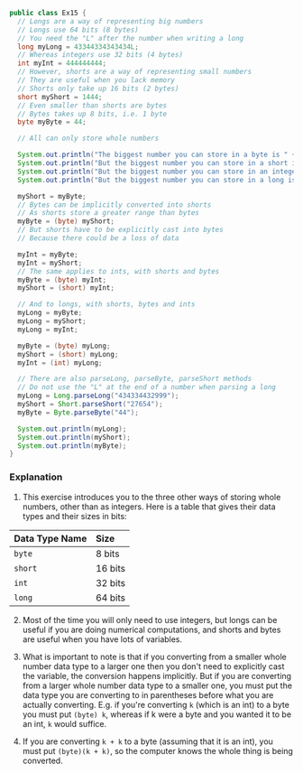 ```java
public class Ex15 {
  // Longs are a way of representing big numbers
  // Longs use 64 bits (8 bytes)
  // You need the "L" after the number when writing a long 
  long myLong = 43344334343434L;
  // Whereas integers use 32 bits (4 bytes)
  int myInt = 444444444;
  // However, shorts are a way of representing small numbers
  // They are useful when you lack memory
  // Shorts only take up 16 bits (2 bytes)
  short myShort = 1444;
  // Even smaller than shorts are bytes
  // Bytes takes up 8 bits, i.e. 1 byte
  byte myByte = 44;

  // All can only store whole numbers

  System.out.println("The biggest number you can store in a byte is " + Byte.MAX_VALUE);
  System.out.println("But the biggest number you can store in a short is " + Short.MAX_VALUE);
  System.out.println("But the biggest number you can store in an integer is " + Integer.MAX_VALUE);
  System.out.println("But the biggest number you can store in a long is " + Long.MAX_VALUE);

  myShort = myByte;
  // Bytes can be implicitly converted into shorts
  // As shorts store a greater range than bytes
  myByte = (byte) myShort;
  // But shorts have to be explicitly cast into bytes
  // Because there could be a loss of data

  myInt = myByte;
  myInt = myShort;
  // The same applies to ints, with shorts and bytes
  myByte = (byte) myInt;
  myShort = (short) myInt;

  // And to longs, with shorts, bytes and ints
  myLong = myByte;
  myLong = myShort;
  myLong = myInt;

  myByte = (byte) myLong;
  myShort = (short) myLong;
  myInt = (int) myLong;

  // There are also parseLong, parseByte, parseShort methods
  // Do not use the "L" at the end of a number when parsing a long
  myLong = Long.parseLong("434334432999");
  myShort = Short.parseShort("27654");
  myByte = Byte.parseByte("44");

  System.out.println(myLong);
  System.out.println(myShort);
  System.out.println(myByte);
}
```

### Explanation
1. This exercise introduces you to the three other ways of storing whole numbers, other than as integers. Here is a table that gives their data types and their sizes in bits:

| Data Type Name | Size           |
| :------------- | :------------- |
| `byte`         | 8 bits         |
| `short`        | 16 bits        |
| `int`          | 32 bits        |
| `long`         | 64 bits        |

2. Most of the time you will only need to use integers, but longs can be useful if you are doing numerical computations, and shorts and bytes are useful when you have lots of variables. 

3. What is important to note is that if you converting from a smaller whole number data type to a larger one then you don't need to explicitly cast the variable, the conversion happens implicitly. But if you are converting from a larger whole number data type to a smaller one, you must put the data type you are converting to in parentheses before what you are actually converting. E.g. if you're converting `k` (which is an int) to a byte you must put `(byte) k`, whereas if k were a byte and you wanted it to be an int, `k` would suffice.

4. If you are converting `k + k` to a byte (assuming that it is an int), you must put `(byte)(k + k)`, so the computer knows the whole thing is being converted.
